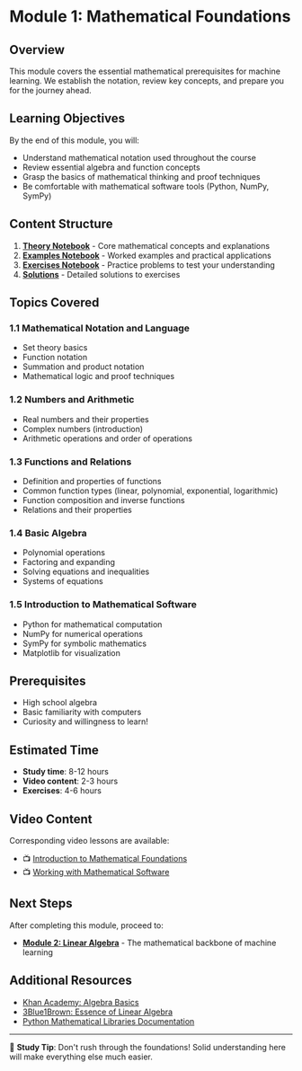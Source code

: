 # Module 1: Mathematical Foundations

## Overview

This module covers the essential mathematical prerequisites for machine learning. We establish the notation, review key concepts, and prepare you for the journey ahead.

## Learning Objectives

By the end of this module, you will:

- Understand mathematical notation used throughout the course
- Review essential algebra and function concepts
- Grasp the basics of mathematical thinking and proof techniques
- Be comfortable with mathematical software tools (Python, NumPy, SymPy)

## Content Structure

1. **[Theory Notebook](theory.ipynb)** - Core mathematical concepts and explanations
2. **[Examples Notebook](examples.ipynb)** - Worked examples and practical applications  
3. **[Exercises Notebook](exercises.ipynb)** - Practice problems to test your understanding
4. **[Solutions](../../solutions/01-foundations/)** - Detailed solutions to exercises

## Topics Covered

### 1.1 Mathematical Notation and Language
- Set theory basics
- Function notation
- Summation and product notation
- Mathematical logic and proof techniques

### 1.2 Numbers and Arithmetic
- Real numbers and their properties
- Complex numbers (introduction)
- Arithmetic operations and order of operations

### 1.3 Functions and Relations
- Definition and properties of functions
- Common function types (linear, polynomial, exponential, logarithmic)
- Function composition and inverse functions
- Relations and their properties

### 1.4 Basic Algebra
- Polynomial operations
- Factoring and expanding
- Solving equations and inequalities
- Systems of equations

### 1.5 Introduction to Mathematical Software
- Python for mathematical computation
- NumPy for numerical operations
- SymPy for symbolic mathematics
- Matplotlib for visualization

## Prerequisites

- High school algebra
- Basic familiarity with computers
- Curiosity and willingness to learn!

## Estimated Time

- **Study time**: 8-12 hours
- **Video content**: 2-3 hours
- **Exercises**: 4-6 hours

## Video Content

Corresponding video lessons are available:
- 📺 [Introduction to Mathematical Foundations](../../video-content/scripts/01-foundations/)
- 📺 [Working with Mathematical Software](../../video-content/scripts/01-foundations/)

## Next Steps

After completing this module, proceed to:
- **[Module 2: Linear Algebra](../02-linear-algebra/)** - The mathematical backbone of machine learning

## Additional Resources

- [Khan Academy: Algebra Basics](https://www.khanacademy.org/math/algebra-basics)
- [3Blue1Brown: Essence of Linear Algebra](https://www.youtube.com/playlist?list=PLZHQObOWTQDPD3MizzM2xVFitgF8hE_ab)
- [Python Mathematical Libraries Documentation](../../resources/references.md)

---

📝 **Study Tip**: Don't rush through the foundations! Solid understanding here will make everything else much easier.
